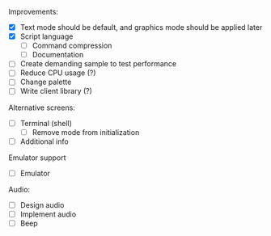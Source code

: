 Improvements:
- [x] Text mode should be default, and graphics mode should be applied later
- [x] Script language
    - [ ] Command compression
    - [ ] Documentation
- [ ] Create demanding sample to test performance
- [ ] Reduce CPU usage (?)
- [ ] Change palette
- [ ] Write client library (?)

Alternative screens:
  - [ ] Terminal (shell)
    - [ ] Remove mode from initialization
  - [ ] Additional info

Emulator support
  - [ ] Emulator

Audio:
  - [ ] Design audio
  - [ ] Implement audio
  - [ ] Beep